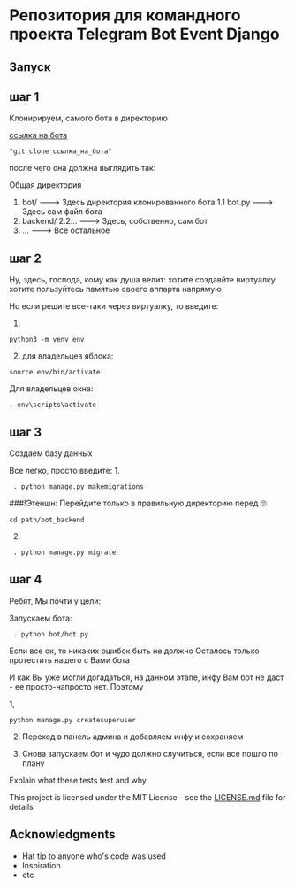 # Репозитория для командного проекта Telegram Bot Event Django

## Запуск

## шаг 1

Клонирируем, самого ботa в директорию


[ссылка на бота](https://github.com/manilotw/telegram-bot-event.git)

```
"git clone ссылка_на_бота"
```

после чего она должна выглядить так:

Общая директория
1. bot/                  ---> Здесь директория клонированного бота
1.1  bot.py              ---> Здесь сам файл бота
2. backend/
2.2...                       ---> Здесь, собственно, сам бот
4. ...                       ---> Все остальное



## шаг 2

Ну, здесь, господа, кому как душа велит: хотите создавйте виртуалку хотите пользуйтесь памятью своего аппарта напрямую

Но если решите все-таки через виртуалку, то введите:

1.
 ```
python3 -m venv env
  ```
2. для владельцев яблока:
```
source env/bin/activate
```
Для владельцев окна:
 ```
 . env\scripts\activate
```

## шаг 3
Создаем базу данных 

Все легко, просто введите:
1.
```
 . python manage.py makemigrations 
```

###!Этеншн:
Перейдите только в правильную директорию перед 🙄
```
cd path/bot_backend
```

2.
```
 . python manage.py migrate
```

## шаг 4

Ребят, Мы почти у цели:

Запускаем бота:

```
 . python bot/bot.py
```

Если все ок, то никаких ошибок быть не должно
Осталось только протестить нашего с Вами бота

И как Вы уже могли догадаться, на данном этапе, инфу Вам бот не даст - ее просто-напросто нет.
Поэтому

1,
```
python manage.py createsuperuser
```
2. Переход в панель админа и добавляем инфу и сохраняем

3. Снова запускаем бот и чудо должно случиться, если все пошло по плану

Explain what these tests test and why


This project is licensed under the MIT License - see the [LICENSE.md](LICENSE.md) file for details

## Acknowledgments

* Hat tip to anyone who's code was used
* Inspiration
* etc
